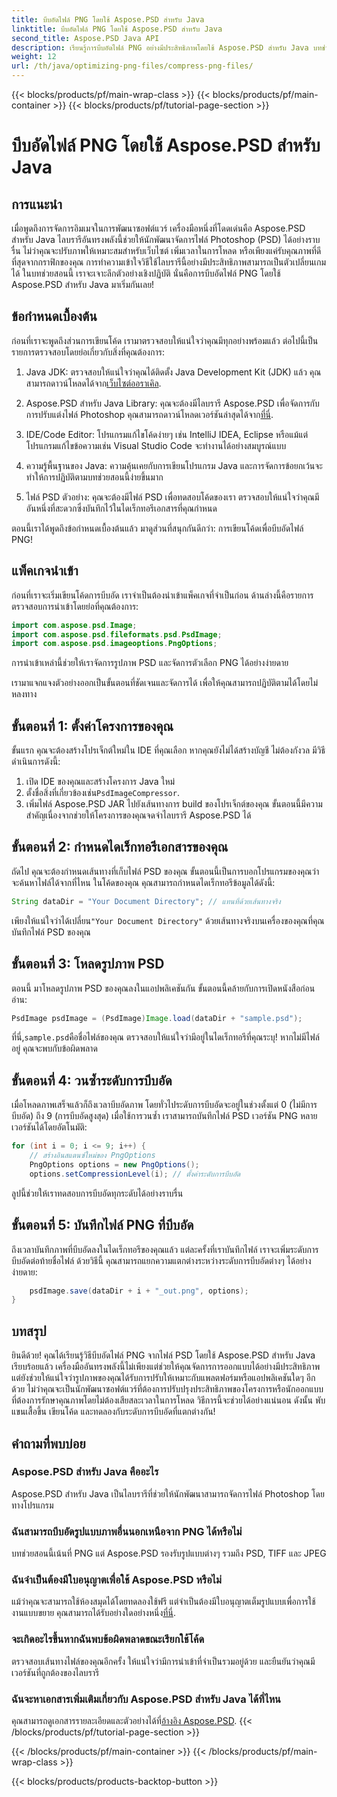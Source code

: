 ```yaml
---
title: บีบอัดไฟล์ PNG โดยใช้ Aspose.PSD สำหรับ Java
linktitle: บีบอัดไฟล์ PNG โดยใช้ Aspose.PSD สำหรับ Java
second_title: Aspose.PSD Java API
description: เรียนรู้การบีบอัดไฟล์ PNG อย่างมีประสิทธิภาพโดยใช้ Aspose.PSD สำหรับ Java บทช่วยสอนนี้จะแนะนำคุณตลอดการติดตั้งโค้ด เพื่อให้มั่นใจว่าการจัดการไฟล์จะเหมาะสมที่สุด
weight: 12
url: /th/java/optimizing-png-files/compress-png-files/
---
```


{{< blocks/products/pf/main-wrap-class >}}
{{< blocks/products/pf/main-container >}}
{{< blocks/products/pf/tutorial-page-section >}}

# บีบอัดไฟล์ PNG โดยใช้ Aspose.PSD สำหรับ Java

## การแนะนำ

เมื่อพูดถึงการจัดการอิมเมจในการพัฒนาซอฟต์แวร์ เครื่องมือหนึ่งที่โดดเด่นคือ Aspose.PSD สำหรับ Java ไลบรารีอันทรงพลังนี้ช่วยให้นักพัฒนาจัดการไฟล์ Photoshop (PSD) ได้อย่างราบรื่น ไม่ว่าคุณจะปรับภาพให้เหมาะสมสำหรับเว็บไซต์ เพิ่มเวลาในการโหลด หรือเพียงแค่รับคุณภาพที่ดีที่สุดจากกราฟิกของคุณ การทำความเข้าใจวิธีใช้ไลบรารีนี้อย่างมีประสิทธิภาพสามารถเป็นตัวเปลี่ยนเกมได้ ในบทช่วยสอนนี้ เราจะเจาะลึกตัวอย่างเชิงปฏิบัติ นั่นคือการบีบอัดไฟล์ PNG โดยใช้ Aspose.PSD สำหรับ Java มาเริ่มกันเลย!

## ข้อกำหนดเบื้องต้น

ก่อนที่เราจะพูดถึงส่วนการเขียนโค้ด เรามาตรวจสอบให้แน่ใจว่าคุณมีทุกอย่างพร้อมแล้ว ต่อไปนี้เป็นรายการตรวจสอบโดยย่อเกี่ยวกับสิ่งที่คุณต้องการ:

1.  Java JDK: ตรวจสอบให้แน่ใจว่าคุณได้ติดตั้ง Java Development Kit (JDK) แล้ว คุณสามารถดาวน์โหลดได้จาก[เว็บไซต์ออราเคิล](https://www.oracle.com/java/technologies/javase-jdk11-downloads.html).

2. Aspose.PSD สำหรับ Java Library: คุณจะต้องมีไลบรารี Aspose.PSD เพื่อจัดการกับการปรับแต่งไฟล์ Photoshop คุณสามารถดาวน์โหลดเวอร์ชันล่าสุดได้จาก[ที่นี่](https://releases.aspose.com/psd/java/).

3. IDE/Code Editor: โปรแกรมแก้ไขโค้ดง่ายๆ เช่น IntelliJ IDEA, Eclipse หรือแม้แต่โปรแกรมแก้ไขข้อความเช่น Visual Studio Code จะทำงานได้อย่างสมบูรณ์แบบ

4. ความรู้พื้นฐานของ Java: ความคุ้นเคยกับการเขียนโปรแกรม Java และการจัดการข้อยกเว้นจะทำให้การปฏิบัติตามบทช่วยสอนนี้ง่ายขึ้นมาก

5. ไฟล์ PSD ตัวอย่าง: คุณจะต้องมีไฟล์ PSD เพื่อทดสอบโค้ดของเรา ตรวจสอบให้แน่ใจว่าคุณมีอันหนึ่งที่สะดวกซึ่งบันทึกไว้ในไดเร็กทอรีเอกสารที่คุณกำหนด

ตอนนี้เราได้พูดถึงข้อกำหนดเบื้องต้นแล้ว มาดูส่วนที่สนุกกันดีกว่า: การเขียนโค้ดเพื่อบีบอัดไฟล์ PNG!

## แพ็คเกจนำเข้า

ก่อนที่เราจะเริ่มเขียนโค้ดการบีบอัด เราจำเป็นต้องนำเข้าแพ็คเกจที่จำเป็นก่อน ด้านล่างนี้คือรายการตรวจสอบการนำเข้าโดยย่อที่คุณต้องการ:

```java
import com.aspose.psd.Image;
import com.aspose.psd.fileformats.psd.PsdImage;
import com.aspose.psd.imageoptions.PngOptions;
```

การนำเข้าเหล่านี้ช่วยให้เราจัดการรูปภาพ PSD และจัดการตัวเลือก PNG ได้อย่างง่ายดาย

เรามาแจกแจงตัวอย่างออกเป็นขั้นตอนที่ชัดเจนและจัดการได้ เพื่อให้คุณสามารถปฏิบัติตามได้โดยไม่หลงทาง 

## ขั้นตอนที่ 1: ตั้งค่าโครงการของคุณ

ขั้นแรก คุณจะต้องสร้างโปรเจ็กต์ใหม่ใน IDE ที่คุณเลือก หากคุณยังไม่ได้สร้างบัญชี ไม่ต้องกังวล มีวิธีดำเนินการดังนี้:

1. เปิด IDE ของคุณและสร้างโครงการ Java ใหม่
2.  ตั้งชื่อสิ่งที่เกี่ยวข้องเช่น`PsdImageCompressor`.
3. เพิ่มไฟล์ Aspose.PSD JAR ไปยังเส้นทางการ build ของโปรเจ็กต์ของคุณ ขั้นตอนนี้มีความสำคัญเนื่องจากช่วยให้โครงการของคุณจดจำไลบรารี Aspose.PSD ได้

## ขั้นตอนที่ 2: กำหนดไดเร็กทอรีเอกสารของคุณ

ถัดไป คุณจะต้องกำหนดเส้นทางที่เก็บไฟล์ PSD ของคุณ ขั้นตอนนี้เป็นการบอกโปรแกรมของคุณว่าจะค้นหาไฟล์ได้จากที่ไหน ในโค้ดของคุณ คุณสามารถกำหนดไดเร็กทอรีข้อมูลได้ดังนี้:

```java
String dataDir = "Your Document Directory"; // แทนที่ด้วยเส้นทางจริง
```

 เพียงให้แน่ใจว่าได้เปลี่ยน`"Your Document Directory"` ด้วยเส้นทางจริงบนเครื่องของคุณที่คุณบันทึกไฟล์ PSD ของคุณ

## ขั้นตอนที่ 3: โหลดรูปภาพ PSD

ตอนนี้ มาโหลดรูปภาพ PSD ของคุณลงในแอปพลิเคชันกัน ขั้นตอนนี้คล้ายกับการเปิดหนังสือก่อนอ่าน:

```java
PsdImage psdImage = (PsdImage)Image.load(dataDir + "sample.psd");
```

 ที่นี่,`sample.psd`คือชื่อไฟล์ของคุณ ตรวจสอบให้แน่ใจว่ามีอยู่ในไดเร็กทอรีที่คุณระบุ! หากไม่มีไฟล์อยู่ คุณจะพบกับข้อผิดพลาด

## ขั้นตอนที่ 4: วนซ้ำระดับการบีบอัด

เมื่อโหลดภาพเสร็จแล้วก็ถึงเวลาบีบอัดภาพ โดยทั่วไประดับการบีบอัดจะอยู่ในช่วงตั้งแต่ 0 (ไม่มีการบีบอัด) ถึง 9 (การบีบอัดสูงสุด) เมื่อใช้การวนซ้ำ เราสามารถบันทึกไฟล์ PSD เวอร์ชัน PNG หลายเวอร์ชันได้โดยอัตโนมัติ:

```java
for (int i = 0; i <= 9; i++) {
    // สร้างอินสแตนซ์ใหม่ของ PngOptions
    PngOptions options = new PngOptions();
    options.setCompressionLevel(i); // ตั้งค่าระดับการบีบอัด
```

ลูปนี้ช่วยให้เราทดสอบการบีบอัดทุกระดับได้อย่างราบรื่น 

## ขั้นตอนที่ 5: บันทึกไฟล์ PNG ที่บีบอัด

ถึงเวลาบันทึกภาพที่บีบอัดลงในไดเร็กทอรีของคุณแล้ว แต่ละครั้งที่เราบันทึกไฟล์ เราจะเพิ่มระดับการบีบอัดต่อท้ายชื่อไฟล์ ด้วยวิธีนี้ คุณสามารถแยกความแตกต่างระหว่างระดับการบีบอัดต่างๆ ได้อย่างง่ายดาย:

```java
    psdImage.save(dataDir + i + "_out.png", options);
}
```

## บทสรุป

ยินดีด้วย! คุณได้เรียนรู้วิธีบีบอัดไฟล์ PNG จากไฟล์ PSD โดยใช้ Aspose.PSD สำหรับ Java เรียบร้อยแล้ว เครื่องมืออันทรงพลังนี้ไม่เพียงแต่ช่วยให้คุณจัดการการออกแบบได้อย่างมีประสิทธิภาพ แต่ยังช่วยให้แน่ใจว่ารูปภาพของคุณได้รับการปรับให้เหมาะกับแพลตฟอร์มหรือแอปพลิเคชันใดๆ อีกด้วย ไม่ว่าคุณจะเป็นนักพัฒนาซอฟต์แวร์ที่ต้องการปรับปรุงประสิทธิภาพของโครงการหรือนักออกแบบที่ต้องการรักษาคุณภาพโดยไม่ต้องเสียสละเวลาในการโหลด วิธีการนี้จะช่วยได้อย่างแน่นอน ดังนั้น พับแขนเสื้อขึ้น เขียนโค้ด และทดลองกับระดับการบีบอัดที่แตกต่างกัน! 

## คำถามที่พบบ่อย

### Aspose.PSD สำหรับ Java คืออะไร  
Aspose.PSD สำหรับ Java เป็นไลบรารีที่ช่วยให้นักพัฒนาสามารถจัดการไฟล์ Photoshop โดยทางโปรแกรม

### ฉันสามารถบีบอัดรูปแบบภาพอื่นนอกเหนือจาก PNG ได้หรือไม่  
บทช่วยสอนนี้เน้นที่ PNG แต่ Aspose.PSD รองรับรูปแบบต่างๆ รวมถึง PSD, TIFF และ JPEG

### ฉันจำเป็นต้องมีใบอนุญาตเพื่อใช้ Aspose.PSD หรือไม่  
 แม้ว่าคุณจะสามารถใช้ห้องสมุดได้โดยทดลองใช้ฟรี แต่จำเป็นต้องมีใบอนุญาตเต็มรูปแบบเพื่อการใช้งานแบบขยาย คุณสามารถได้รับอย่างใดอย่างหนึ่ง[ที่นี่](https://purchase.aspose.com/buy).

### จะเกิดอะไรขึ้นหากฉันพบข้อผิดพลาดขณะเรียกใช้โค้ด  
ตรวจสอบเส้นทางไฟล์ของคุณอีกครั้ง ให้แน่ใจว่ามีการนำเข้าที่จำเป็นรวมอยู่ด้วย และยืนยันว่าคุณมีเวอร์ชันที่ถูกต้องของไลบรารี

### ฉันจะหาเอกสารเพิ่มเติมเกี่ยวกับ Aspose.PSD สำหรับ Java ได้ที่ไหน  
 คุณสามารถดูเอกสารรายละเอียดและตัวอย่างได้ที่[อ้างอิง Aspose.PSD](https://reference.aspose.com/psd/java/).
{{< /blocks/products/pf/tutorial-page-section >}}

{{< /blocks/products/pf/main-container >}}
{{< /blocks/products/pf/main-wrap-class >}}

{{< blocks/products/products-backtop-button >}}
